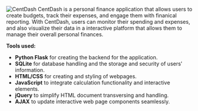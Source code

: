 ![CentDash](https://github.com/Warrenn205/CentDash/assets/122620756/305d649d-3f4f-4c37-a987-9a01fe57a312)
CentDash is a personal finance application that allows users to create budgets, track their expenses, and engage them with finanical reporting. With CentDash, users can monitor their spending and expenses, and also visualize their data in a interactive platform that allows them to manage their overall personal finances.

**Tools used:**
- **Python Flask** for creating the backend for the application.
- **SQLite** for database handling and the storage and security of users' information.
- **HTML/CSS** for creating and styling of webpages.
- **JavaScript** to integrate calculation functionality and interactive elements.
- **jQuery** to simplify HTML document transversing and handling.
- **AJAX** to update interactive web page components seamlessly.

